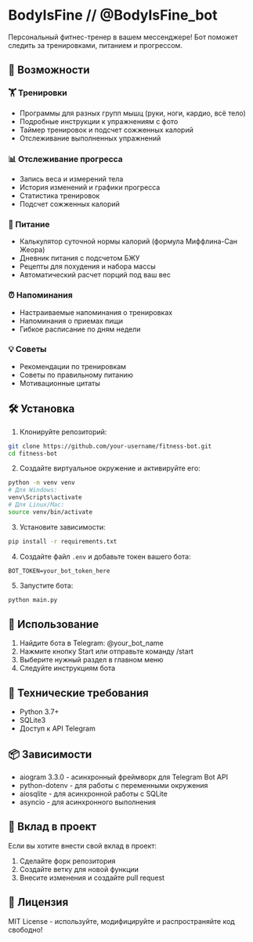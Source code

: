 # BodyIsFine // @BodyIsFine_bot

Персональный фитнес-тренер в вашем мессенджере! Бот поможет следить за тренировками, питанием и прогрессом.

## 🌟 Возможности

### 🏋️ Тренировки
- Программы для разных групп мышц (руки, ноги, кардио, всё тело)
- Подробные инструкции к упражнениям с фото
- Таймер тренировок и подсчет сожженных калорий
- Отслеживание выполненных упражнений

### 📊 Отслеживание прогресса
- Запись веса и измерений тела
- История изменений и графики прогресса
- Статистика тренировок
- Подсчет сожженных калорий

### 🍳 Питание
- Калькулятор суточной нормы калорий (формула Миффлина-Сан Жеора)
- Дневник питания с подсчетом БЖУ
- Рецепты для похудения и набора массы
- Автоматический расчет порций под ваш вес

### ⏰ Напоминания
- Настраиваемые напоминания о тренировках
- Напоминания о приемах пищи
- Гибкое расписание по дням недели

### 💡 Советы
- Рекомендации по тренировкам
- Советы по правильному питанию
- Мотивационные цитаты

## 🛠 Установка

1. Клонируйте репозиторий:
```bash
git clone https://github.com/your-username/fitness-bot.git
cd fitness-bot
```

2. Создайте виртуальное окружение и активируйте его:
```bash
python -m venv venv
# Для Windows:
venv\Scripts\activate
# Для Linux/Mac:
source venv/bin/activate
```

3. Установите зависимости:
```bash
pip install -r requirements.txt
```

4. Создайте файл `.env` и добавьте токен вашего бота:
```
BOT_TOKEN=your_bot_token_here
```

5. Запустите бота:
```bash
python main.py
```

## 📱 Использование

1. Найдите бота в Telegram: @your_bot_name
2. Нажмите кнопку Start или отправьте команду /start
3. Выберите нужный раздел в главном меню
4. Следуйте инструкциям бота

## 🔧 Технические требования

- Python 3.7+
- SQLite3
- Доступ к API Telegram

## 📦 Зависимости

- aiogram 3.3.0 - асинхронный фреймворк для Telegram Bot API
- python-dotenv - для работы с переменными окружения
- aiosqlite - для асинхронной работы с SQLite
- asyncio - для асинхронного выполнения

## 🤝 Вклад в проект

Если вы хотите внести свой вклад в проект:
1. Сделайте форк репозитория
2. Создайте ветку для новой функции
3. Внесите изменения и создайте pull request

## 📄 Лицензия

MIT License - используйте, модифицируйте и распространяйте код свободно! 
